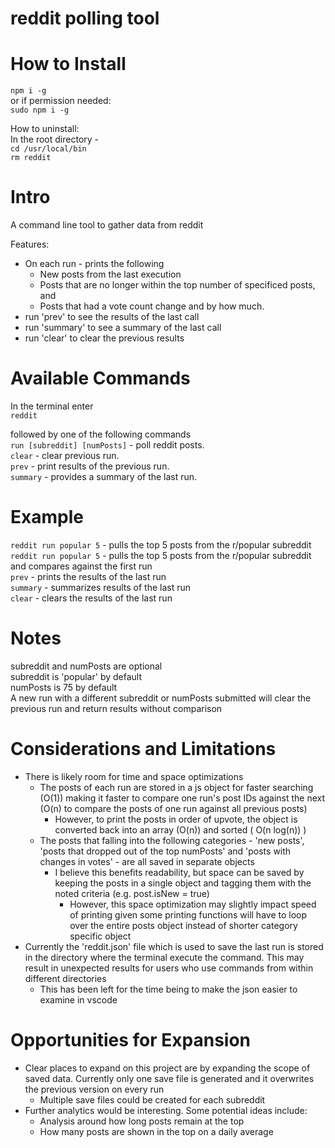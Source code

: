 # reddit polling tool

# How to Install
`npm i -g`  
or if permission needed:  
`sudo npm i -g` 

How to uninstall:   
In the root directory -   
`cd /usr/local/bin`  
`rm reddit`

# Intro

A command line tool to gather data from reddit

Features:
* On each run - prints the following
  * New posts from the last execution
  * Posts that are no longer within the top number of specificed posts, and
  * Posts that had a vote count change and by how much.
* run 'prev' to see the results of the last call
* run 'summary' to see a summary of the last call
* run 'clear' to clear the previous results

# Available Commands
In the terminal enter  
`reddit`  

followed by one of the following commands   
`run [subreddit] [numPosts]` - poll reddit posts.  
`clear` - clear previous run.  
`prev` - print results of the previous run.  
`summary` - provides a summary of the last run.  


# Example
`reddit run popular 5` - pulls the top 5 posts from the r/popular subreddit  
`reddit run popular 5` - pulls the top 5 posts from the r/popular subreddit and compares against the first run  
`prev` - prints the results of the last run  
`summary` - summarizes results of the last run  
`clear` - clears the results of the last run

# Notes
subreddit and numPosts are optional  
subreddit is 'popular' by default  
numPosts is 75 by default  
A new run with a different subreddit or numPosts submitted will clear the previous run and return results without comparison   

# Considerations and Limitations
* There is likely room for time and space optimizations
  * The posts of each run are stored in a js object for faster searching (O(1)) making it faster to compare one run's post IDs against the next (O(n) to compare the posts of one run against all previous posts)
    * However, to print the posts in order of upvote, the object is converted back into an array (O(n)) and sorted ( O(n log(n)) )
  * The posts that falling into the following categories - 'new posts', 'posts that dropped out of the top numPosts' and 'posts with changes in votes' - are all saved in separate objects
    * I believe this benefits readability, but space can be saved by keeping the posts in a single object and tagging them with the noted criteria (e.g. post.isNew = true)
      * However, this space optimization may slightly impact speed of printing given some printing functions will have to loop over the entire posts object instead of shorter category specific object
* Currently the 'reddit.json' file which is used to save the last run is stored in the directory where the terminal execute the command. This may result in unexpected results for users who use commands from within different directories
  * This has been left for the time being to make the json easier to examine in vscode

# Opportunities for Expansion
* Clear places to expand on this project are by expanding the scope of saved data. Currently only one save file is generated and it overwrites the previous version on every run
  * Multiple save files could be created for each subreddit
* Further analytics would be interesting. Some potential ideas include:
  * Analysis around how long posts remain at the top
  * How many posts are shown in the top on a daily average
